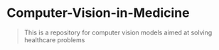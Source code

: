# Computer-Vision-in-Medicine

> This is a repository for computer vision models aimed at solving healthcare problems
